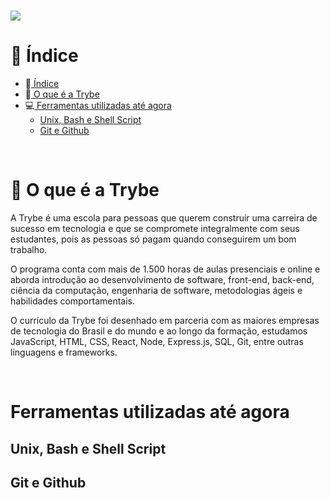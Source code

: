 <h1>
  <img src="https://ik.imagekit.io/ykxazfauisd/Capa_Trybe_01_XoIjcbXqZ.png" />
</h1>

# 📓️ Índice
- 📓️[ Índice](#️-índice)
- 🚀️[ O que é a Trybe](#️-o-que-é-a-trybe)
- 💻️[ Ferramentas utilizadas até agora](#ferramentas-utilizadas-até-agora)
  - [Unix, Bash e Shell Script](#unix-bash-e-shell-script)
  - [Git e Github](#git-e-github)

<br />

# 🚀️ O que é a Trybe
A Trybe é uma escola para pessoas que querem construir uma carreira de sucesso em tecnologia e que se compromete integralmente com seus estudantes, pois as pessoas só pagam quando conseguirem um bom trabalho.

O programa conta com mais de 1.500 horas de aulas presenciais e online e aborda introdução ao desenvolvimento de software, front-end, back-end, ciência da computação, engenharia de software, metodologias ágeis e habilidades comportamentais.

O currículo da Trybe foi desenhado em parceria com as maiores empresas de tecnologia do Brasil e do mundo e ao longo da formação, estudamos JavaScript, HTML, CSS, React, Node, Express.js, SQL, Git, entre outras linguagens e frameworks.



<br />

# Ferramentas utilizadas até agora

## Unix, Bash e Shell Script

## Git e Github